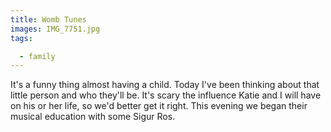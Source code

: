 ```yaml
---
title: Womb Tunes
images: IMG_7751.jpg
tags:

  - family
---
```

It's a funny thing almost having a child. Today I've been thinking about that little person and who they'll be. It's scary the influence Katie and I will have on his or her life, so we'd better get it right. This evening we began their musical education with some Sigur Ros. 